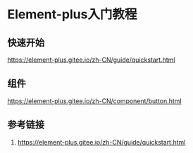 # Element-plus入门教程

## 快速开始

https://element-plus.gitee.io/zh-CN/guide/quickstart.html

## 组件

https://element-plus.gitee.io/zh-CN/component/button.html




## 参考链接
1. https://element-plus.gitee.io/zh-CN/guide/quickstart.html